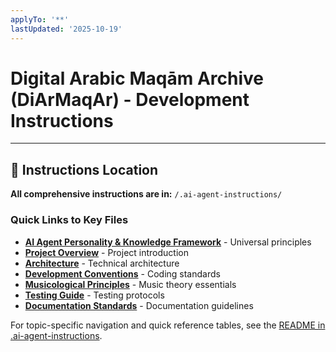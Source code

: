 ```yaml
---
applyTo: '**'
lastUpdated: '2025-10-19'
---
```


# Digital Arabic Maqām Archive (DiArMaqAr) - Development Instructions

---

## 📁 Instructions Location

**All comprehensive instructions are in:** `/.ai-agent-instructions/`

### Quick Links to Key Files

- **[AI Agent Personality & Knowledge Framework](../../.ai-agent-instructions/00-ai-agent-personality.md)** - Universal principles
- **[Project Overview](../../.ai-agent-instructions/01-project-overview.md)** - Project introduction
- **[Architecture](../../.ai-agent-instructions/02-architecture.md)** - Technical architecture
- **[Development Conventions](../../.ai-agent-instructions/03-development-conventions.md)** - Coding standards
- **[Musicological Principles](../../.ai-agent-instructions/04-musicological-principles.md)** - Music theory essentials
- **[Testing Guide](../../.ai-agent-instructions/05-testing-guide.md)** - Testing protocols
- **[Documentation Standards](../../.ai-agent-instructions/06-documentation-standards.md)** - Documentation guidelines

For topic-specific navigation and quick reference tables, see the [README in .ai-agent-instructions](../../.ai-agent-instructions/README.md).
